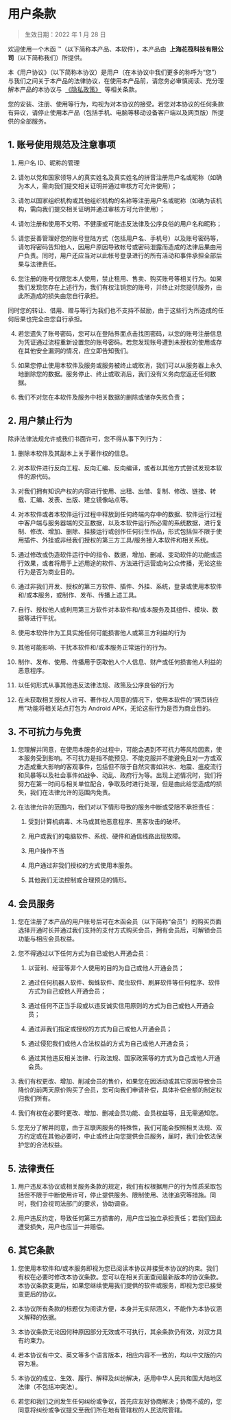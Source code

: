 # 用户条款

> 生效日期：2022 年 1 月 28 日

欢迎使用一个木函 ™（以下简称本产品、本软件），本产品由  **上海花筏科技有限公司**（以下简称我们）所提供。

本《用户协议》（以下简称本协议）是用户（在本协议中我们更多的称呼为“您”）与我们之间关于本产品的法律协议，在使用本产品前，请您务必审慎阅读、充分理解本产品的本协议与  [《隐私政策》](privacy.md)  等相关条款。

您的安装、注册、使用等行为，均视为对本协议的接受。若您对本协议的任何条款有异议，请停止使用本产品（包括手机、电脑等移动设备客户端以及网页版）所提供的全部服务。

## 1. 账号使用规范及注意事项

1. 用户名 ID、昵称的管理

1. 请勿以党和国家领导人的真实姓名及真实姓名的拼音注册用户名或昵称（如确为本人，需向我们提交相关证明并通过审核方可允许使用）；

1. 请勿以国家组织机构或其他组织机构的名称等注册用户名或昵称（如确为该机构，需向我们提交相关证明并通过审核方可允许使用）；

1. 请勿注册和使用不文明、不健康或可能违反法律及公序良俗的用户名和昵称；

1. 请您妥善管理好您的账号登陆方式（包括用户名、手机号）以及账号密码等，请勿将密码告知他人，因用户原因导致帐号或密码泄露而造成的法律后果由用户负责。同时，用户还应当对以此帐号登录进行的所有活动和事件承担全部后果与法律责任。

1. 您注册的账号仅限您本人使用，禁止租用、售卖、购买账号等相关行为。如果我们发现您存在上述行为，我们有权注销您的账号，并终止对您提供服务，由此所造成的损失由您自行承担。

同时您的转让、借用、赠与等行为我们也不支持不鼓励，由于这些行为所造成的任何后果也完全由您自行承担。

4. 若您遗失了账号密码，您可以在登陆界面点击找回密码，以您的账号注册信息为凭证通过流程重新设置您的账号密码。若您发现账号遭到未授权的使用或存在其他安全漏洞的情况，应立即告知我们。

5. 如果您停止使用本软件及服务或服务被终止或取消，我们可以从服务器上永久地删除您的数据。服务停止、终止或取消后，我们没有义务向您返还任何数据。

6. 我们不对您在本软件及服务中相关数据的删除或储存失败负责；

## 2. 用户禁止行为

除非法律法规允许或我们书面许可，您不得从事下列行为：

   1. 删除本软件及其副本上关于著作权的信息。

   2. 对本软件进行反向工程、反向汇编、反向编译，或者以其他方式尝试发现本软件的源代码。

   3. 对我们拥有知识产权的内容进行使用、出租、出借、复制、修改、链接、转载、汇编、发表、出版、建立镜像站点等。

   4. 对本软件或者本软件运行过程中释放到任何终端内存中的数据、软件运行过程中客户端与服务器端的交互数据，以及本软件运行所必需的系统数据，进行复制、修改、增加、删除、挂接运行或创作任何衍生作品，形式包括但不限于使用插件、外挂或非经我们授权的第三方工具/服务接入本软件和相关系统。

   5. 通过修改或伪造软件运行中的指令、数据，增加、删减、变动软件的功能或运行效果，或者将用于上述用途的软件、方法进行运营或向公众传播，无论这些行为是否为商业目的。

   6. 通过非我们开发、授权的第三方软件、插件、外挂、系统，登录或使用本软件和/或本服务，或制作、发布、传播上述工具。

   7. 自行、授权他人或利用第三方软件对本软件和/或本服务及其组件、模块、数据等进行干扰。

   8. 使用本软件作为工具实施任何可能损害他人或第三方利益的行为

   9. 其他可能影响、干扰本软件和/或本服务正常运行的行为。

   10. 制作、发布、使用、传播用于窃取他人个人信息、财产或任何损害他人利益的恶意程序。

   11. 以任何形式从事其他违反法律法规、政策及公序良俗的行为

   12. 在未获取相关授权人许可、著作权人同意的情况下，使用本软件的“网页转应用”功能将相关站点打包为 Android APK，无论这些行为是否为商业目的。

## 3. 不可抗力与免责

1. 您理解并同意，在使用本服务的过程中，可能会遇到不可抗力等风险因素，使本服务受到影响。不可抗力是指不能预见、不能克服并不能避免且对一方或双方造成重大影响的客观事件，包括但不限于自然灾害如洪水、地震、瘟疫流行和风暴等以及社会事件如战争、动乱、政府行为等。出现上述情况时，我们将努力在第一时间与相关单位配合，争取及时进行处理，但是由此给您造成的损失，我们在法律允许的范围内免责。

2. 在法律允许的范围内，我们对以下情形导致的服务中断或受阻不承担责任：

   1. 受到计算机病毒、木马或其他恶意程序、黑客攻击的破坏。

   2. 用户或我们的电脑软件、系统、硬件和通信线路出现故障。

   3. 用户操作不当

   4. 用户通过非我们授权的方式使用本服务。

   5. 其他我们无法控制或合理预见的情形。

## 4. 会员服务

1. 您在注册了本产品的用户账号后可在木函会员（以下简称“会员”）的购买页面选择开通时长并通过我们支持的支付方式购买会员，拥有会员后，可解锁会员功能与相应会员权益。

2. 您不得通过以下任何方式为自已或他人开通会员：

   1. 以营利、经营等非个人使用的目的为自己或他人开通会员；

   2. 通过任何机器人软件、蜘蛛软件、爬虫软件、刷屏软件等任何程序、软件方式为自己或他人开通会员；

   3. 通过任何不正当手段或以违反诚实信用原则的方式为自己或他人开通会员；

   4. 通过非我们指定或授权的方式为自己或他人开通会员；

   5. 通过侵犯我们或他人合法权益的方式为自己或他人开通会员；

   6. 通过其他违反相关法律、行政法规、国家政策等的方式为自己或他人开通会员。

3. 我们有权更改、增加、削减会员的售价，如果您在因活动或其它原因导致会员降价的前两天原价购买了会员，您可向我们申请补偿，具体补偿金额的制定权归我们所有。

4. 我们有权在必要时更改、增加、删减会员功能、会员权益等，且无需通知您。

5. 您充分了解并同意，由于互联网服务的特殊性，我们可能会按照相关法规、双方约定或在其他必要时，中止或终止向您提供会员服务，届时，我们会依法保护您的合法权益。

## 5. 法律责任

1. 用户违反本协议或相关服务条款的规定，我们有权根据用户的行为性质采取包括但不限于中断使用许可，停止提供服务、限制使用、法律追究等措施。同时，我们会视司法部门的要求，协助调查。

2. 用户违反约定，导致任何第三方损害的，用户应当独立承担责任；若我们因此遭受损失，用户也应当一并赔偿。

## 6. 其它条款

1. 您使用本软件和/或本服务即视为您已阅读本协议并接受本协议的约束。我们有权在必要时修改本协议条款。您可以在相关页面查阅最新版本的协议条款。本协议条款变更后，如果您继续使用我们提供的软件或服务，即视为您已接受变更后的协议。

2. 本协议所有条款的标题仅为阅读方便，本身并无实际涵义，不能作为本协议涵义解释的依据。

3. 本协议条款无论因何种原因部分无效或不可执行，其余条款仍有效，对双方具有约束力。

4. 若本协议有中文、英文等多个语言版本，相应内容不一致的，均以中文版的内容为准。

5. 本协议的成立、生效、履行、解释及纠纷解决，适用中华人民共和国大陆地区法律（不包括冲突法）。

6. 若您和我们之间发生任何纠纷或争议，首先应友好协商解决；协商不成的，您同意将纠纷或争议提交至我们所在地有管辖权的人民法院管辖。
